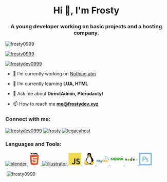 <h1 align="center">Hi 👋, I'm Frosty</h1>
<h3 align="center">A young developer working on basic projects and a hosting company.</h3>

<p align="left"> <img src="https://komarev.com/ghpvc/?username=frosty0999&label=Profile%20views&color=0e75b6&style=flat" alt="frosty0999" /> </p>

<p align="left"> <a href="https://github.com/ryo-ma/github-profile-trophy"><img src="https://github-profile-trophy.vercel.app/?username=frosty0999" alt="frosty0999" /></a> </p>

<p align="left"> <a href="https://twitter.com/frostydev0999" target="blank"><img src="https://img.shields.io/twitter/follow/frostydev0999?logo=twitter&style=for-the-badge" alt="frostydev0999" /></a> </p>

- 🔭 I’m currently working on [Nothing atm]()

- 🌱 I’m currently learning **LUA, HTML**

- 💬 Ask me about **DirectAdmin, Pterodactyl**

- 📫 How to reach me **me@frostydev.xyz**

<h3 align="left">Connect with me:</h3>
<p align="left">
<a href="https://twitter.com/frostydev0999" target="blank"><img align="center" src="https://raw.githubusercontent.com/rahuldkjain/github-profile-readme-generator/master/src/images/icons/Social/twitter.svg" alt="frostydev0999" height="30" width="40" /></a>
<a href="[https://www.youtube.com/@frosty0999](https://www.youtube.com/@frosty0999)" target="blank"><img align="center" src="https://raw.githubusercontent.com/rahuldkjain/github-profile-readme-generator/master/src/images/icons/Social/youtube.svg" alt="frosty" height="30" width="40" /></a>
<a href="https://discord.gg/DjXaMm7YSP" target="blank"><img align="center" src="https://raw.githubusercontent.com/rahuldkjain/github-profile-readme-generator/master/src/images/icons/Social/discord.svg" alt="legacyhost" height="30" width="40" /></a>
</p>

<h3 align="left">Languages and Tools:</h3>
<p align="left"> <a href="https://www.blender.org/" target="_blank" rel="noreferrer"> <img src="https://download.blender.org/branding/community/blender_community_badge_white.svg" alt="blender" width="40" height="40"/> </a> <a href="https://www.w3.org/html/" target="_blank" rel="noreferrer"> <img src="https://raw.githubusercontent.com/devicons/devicon/master/icons/html5/html5-original-wordmark.svg" alt="html5" width="40" height="40"/> </a> <a href="https://www.adobe.com/in/products/illustrator.html" target="_blank" rel="noreferrer"> <img src="https://www.vectorlogo.zone/logos/adobe_illustrator/adobe_illustrator-icon.svg" alt="illustrator" width="40" height="40"/> </a> <a href="https://developer.mozilla.org/en-US/docs/Web/JavaScript" target="_blank" rel="noreferrer"> <img src="https://raw.githubusercontent.com/devicons/devicon/master/icons/javascript/javascript-original.svg" alt="javascript" width="40" height="40"/> </a> <a href="https://www.linux.org/" target="_blank" rel="noreferrer"> <img src="https://raw.githubusercontent.com/devicons/devicon/master/icons/linux/linux-original.svg" alt="linux" width="40" height="40"/> </a> <a href="https://www.mysql.com/" target="_blank" rel="noreferrer"> <img src="https://raw.githubusercontent.com/devicons/devicon/master/icons/mysql/mysql-original-wordmark.svg" alt="mysql" width="40" height="40"/> </a> <a href="https://www.nginx.com" target="_blank" rel="noreferrer"> <img src="https://raw.githubusercontent.com/devicons/devicon/master/icons/nginx/nginx-original.svg" alt="nginx" width="40" height="40"/> </a> <a href="https://nodejs.org" target="_blank" rel="noreferrer"> <img src="https://raw.githubusercontent.com/devicons/devicon/master/icons/nodejs/nodejs-original-wordmark.svg" alt="nodejs" width="40" height="40"/> </a> <a href="https://www.photoshop.com/en" target="_blank" rel="noreferrer"> <img src="https://raw.githubusercontent.com/devicons/devicon/master/icons/photoshop/photoshop-line.svg" alt="photoshop" width="40" height="40"/> </a> </p>

<p>&nbsp;<img align="center" src="https://github-readme-stats.vercel.app/api?username=frosty0999&show_icons=true&locale=en" alt="frosty0999" /></p>

